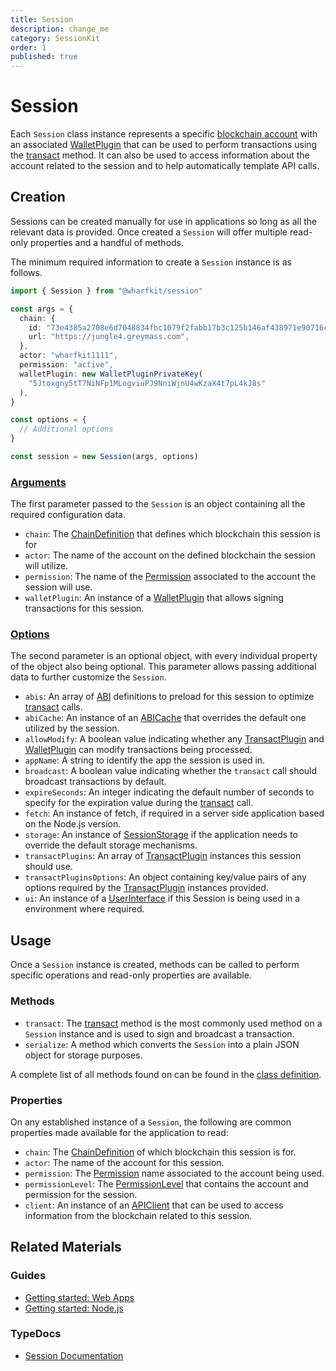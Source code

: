 ```yaml
---
title: Session
description: change_me
category: SessionKit
order: 1
published: true
---
```


# Session

Each `Session` class instance represents a specific [blockchain account](https://docs.eosnetwork.com/docs/latest/core-concepts/accounts) with an associated [WalletPlugin](#) that can be used to perform transactions using the [transact](#) method. It can also be used to access information about the account related to the session and to help automatically template API calls.

## Creation

Sessions can be created manually for use in applications so long as all the relevant data is provided. Once created a `Session` will offer multiple read-only properties and a handful of methods.

The minimum required information to create a `Session` instance is as follows.

```ts
import { Session } from "@wharfkit/session"

const args = {
  chain: {
    id: "73e4385a2708e6d7048834fbc1079f2fabb17b3c125b146af438971e90716c4d",
    url: "https://jungle4.greymass.com",
  },
  actor: "wharfkit1111",
  permission: "active",
  walletPlugin: new WalletPluginPrivateKey(
    "5Jtoxgny5tT7NiNFp1MLogviuPJ9NniWjnU4wKzaX4t7pL4kJ8s"
  ),
}

const options = {
  // Additional options
}

const session = new Session(args, options)
```

### [Arguments](https://wharfkit.github.io/session/interfaces/SessionArgs.html)

The first parameter passed to the `Session` is an object containing all the required configuration data.

- `chain`: The [ChainDefinition](#) that defines which blockchain this session is for
- `actor`: The name of the account on the defined blockchain the session will utilize.
- `permission`: The name of the [Permission](#) associated to the account the session will use.
- `walletPlugin`: An instance of a [WalletPlugin](#) that allows signing transactions for this session.

### [Options](https://wharfkit.github.io/session/interfaces/SessionOptions.html)

The second parameter is an optional object, with every individual property of the object also being optional. This parameter allows passing additional data to further customize the `Session`.

- `abis`: An array of [ABI](#) definitions to preload for this session to optimize [transact](#) calls.
- `abiCache`: An instance of an [ABICache](#) that overrides the default one utilized by the session.
- `allowModify`: A boolean value indicating whether any [TransactPlugin](#) and [WalletPlugin](#) can modify transactions being processed.
- `appName`: A string to identify the app the session is used in.
- `broadcast`: A boolean value indicating whether the `transact` call should broadcast transactions by default.
- `expireSeconds`: An integer indicating the default number of seconds to specify for the expiration value during the [transact](#) call.
- `fetch`: An instance of fetch, if required in a server side application based on the Node.js version.
- `storage`: An instance of [SessionStorage](#) if the application needs to override the default storage mechanisms.
- `transactPlugins`: An array of [TransactPlugin](#) instances this session should use.
- `transactPluginsOptions`: An object containing key/value pairs of any options required by the [TransactPlugin](#) instances provided.
- `ui`: An instance of a [UserInterface](#) if this Session is being used in a environment where required.

## Usage

Once a `Session` instance is created, methods can be called to perform specific operations and read-only properties are available.

### Methods

- `transact`: The [transact](#) method is the most commonly used method on a `Session` instance and is used to sign and broadcast a transaction.
- `serialize`: A method which converts the `Session` into a plain JSON object for storage purposes.

A complete list of all methods found on can be found in the [class definition](https://wharfkit.github.io/session/classes/Session.html#abiCache).

### Properties

On any established instance of a `Session`, the following are common properties made available for the application to read:

- `chain`: The [ChainDefinition](#) of which blockchain this session is for.
- `actor`: The name of the account for this session.
- `permission`: The [Permission](#) name associated to the account being used.
- `permissionLevel`: The [PermissionLevel](#) that contains the account and permission for the session.
- `client`: An instance of an [APIClient](#) that can be used to access information from the blockchain related to this session.

## Related Materials

### Guides

- [Getting started: Web Apps](/guides/sessionkit/getting-started-web-app)
- [Getting started: Node.js](/guides/sessionkit/getting-started-node-js)

### TypeDocs

- [Session Documentation](https://wharfkit.github.io/session/classes/Session.html)
